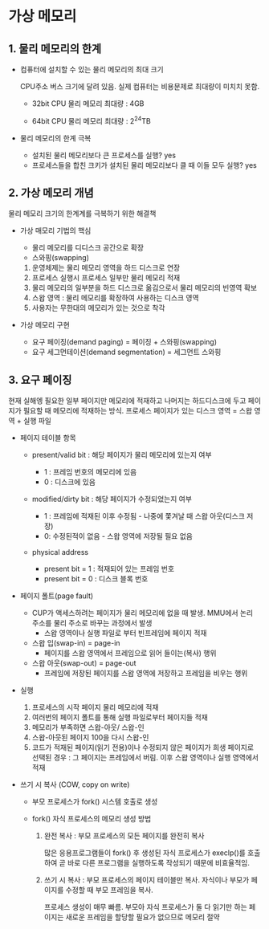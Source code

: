 # 가상 메모리
## 1. 물리 메모리의 한계
- 컴퓨터에 설치할 수 있는 물리 메모리의 최대 크기
  
  CPU주소 버스 크기에 달려 있음. 실제 컴퓨터는 비용문제로 최대량이 미치치 못함.
  
  - 32bit CPU 물리 메모리 최대량 : 4GB
  
  - 64bit CPU 물리 메모리 최대량 : $2^{24}$TB

- 물리 메모리의 한계 극복
  - 설치된 물리 메모리보다 큰 프로세스를 실행? yes
  - 프로세스들을 합친 크키가 설치된 물리 메모리보다 클 때 이들 모두 실행? yes

## 2. 가상 메모리 개념
물리 메모리 크기의 한계계를 극복하기 위한 해결책

- 가상 매모리 기법의 핵심
  - 물리 메모리를 디디스크 공간으로 확장
  - 스와핑(swapping)
  1. 운영체제는 물리 메모리 영역을 하드 디스크로 연장
  2. 프로세스 실행시 프로세스 일부만 물리 메모리 적재
  3. 물리 메모리의 일부분을 하드 디스크로 옮김으로서 물리 메모리의 빈영역 확보
  4. 스왑 영역 : 물리 메모리를 확장하여 사용하는 디스크 영역
  5. 사용자는 무한대의 메모리가 있는 것으로 착각
   
- 가상 메모리 구현
  - 요구 페이징(demand paging) = 페이징 + 스와핑(swapping)
  - 요구 세그먼테이션(demand segmentation) = 세그먼트 스와핑

## 3. 요구 페이징
현재 실해엥 필요한 일부 페이지만 메모리에 적재하고 나머지는 하드디스크에 두고 페이지가 필요할 때 메모리에 적재하는 방식. 프로세스 페이지가 있는 디스크 영역 = 스왑 영역 + 실행 파일

- 페이지 테이블 항목
  - present/valid bit : 해당 페이지가 물리 메모리에 있는지 여부 
    - 1 : 프레임 번호의 메모리에 있음
    - 0 : 디스크에 있음

  - modified/dirty bit : 해당 페이지가 수정되었는지 여부
    - 1 : 프레임에 적재된 이후 수정됨 - 나중에 쫓겨날 때 스왑 아웃(디스크 저장)
    - 0: 수정된적이 없음 - 스왑 영역에 저장될 필요 없음

  - physical address
    - present bit = 1 : 적재되어 있는 프레임 번호
    - present bit = 0 : 디스크 블록 번호
- 페이지 폴트(page fault)
  - CUP가 액세스하려는 페이지가 물리 메모리에 없을 때 발생. MMU에서 논리 주소를 물리 주소로 바꾸는 과정에서 발생
    - 스왑 영역이나 실행 파일로 부터 빈프레임에 페이지 적재
  - 스왑 입(swap-in) = page-in
    - 페이지를 스왑 영역에서 프레임으로 읽어 들이는(복사) 행위
  - 스왑 아웃(swap-out) = page-out
    - 프레임에 저장된 페이지를 스왑 영역에 저장하고 프레임을 비우는 행위
  
- 실행
    
    1. 프로세스의 시작 페이지 물리 메모리에 적재
    2. 여러번의 페이지 폴트를 통해 실행 파일로부터 페이지들 적재
    3. 메모리가 부족하면 스왑-아웃/ 스왑-인
    4. 스왑-아웃된 페이지 100을 다시 스왑-인 
    5. 코드가 적재된 페이지(읽기 전용)이나 수정되지 않은 페이지가 희생 페이지로 선택된 경우 : 그 페이지는 프레임에서 버림. 이후 스왑 영역이나 실행 영역에서 적재

- 쓰기 시 복사 (COW, copy on write)
  - 부모 프로세스가 fork() 시스템 호출로 생성
  - fork() 자식 프로세스의 메모리 생성 방법
    
    
    1. 완전 복사 : 부모 프로세스의 모든 페이지를 완전히 복사

        많은 응용프로그램들이 fork() 후 생성된 자식 프로세스가 execlp()를 호출하여 곧 바로 다른 프로그램을 실행하도록 작성되기 때문에 비효율적임.
    2. 쓰기 시 복사 : 부모 프로세스의 페이지 테이블만 복사. 자식이나 부모가 페이지를 수정할 때 부모 프레임을 복사.
    
        프로세스 생성이 매무 빠름. 부모아 자식 프로세스가 둘 다 읽기만 하는 페이지는 새로운 프레임을 할당할 필요가 없으므로 메모리 절약




    

